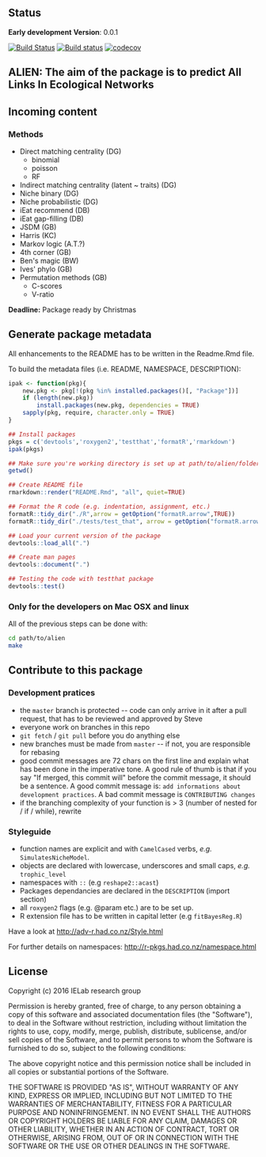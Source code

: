 Status
------

**Early development** **Version**: 0.0.1

[![Build Status](https://travis-ci.org/TheoreticalEcosystemEcology/alien.svg?branch=master)](https://travis-ci.org/TheoreticalEcosystemEcology/alien) [![Build status](https://ci.appveyor.com/api/projects/status/sk3sbvusvcyy0at0?svg=true)](https://ci.appveyor.com/project/TheoreticalEcosystemEcology/alienR/build/1.0.7) [![codecov](https://codecov.io/gh/TheoreticalEcosystemEcology/alien/branch/master/graph/badge.svg)](https://codecov.io/gh/TheoreticalEcosystemEcology/alien)

ALIEN: The aim of the package is to predict All Links In Ecological Networks
----------------------------------------------------------------------------

Incoming content
----------------

### Methods

-   Direct matching centrality (DG)
    -   binomial
    -   poisson
    -   RF
-   Indirect matching centrality (latent ~ traits) (DG)
-   Niche binary (DG)
-   Niche probabilistic (DG)
-   iEat recommend (DB)
-   iEat gap-filling (DB)
-   JSDM (GB)
-   Harris (KC)
-   Markov logic (A.T.?)
-   4th corner (GB)
-   Ben's magic (BW)
-   Ives' phylo (GB)
-   Permutation methods (GB)
    -   C-scores
    -   V-ratio

**Deadline:** Package ready by Christmas

Generate package metadata
-------------------------

All enhancements to the README has to be written in the Readme.Rmd file.

To build the metadata files (i.e. README, NAMESPACE, DESCRIPTION):

``` r
ipak <- function(pkg){
    new.pkg <- pkg[!(pkg %in% installed.packages()[, "Package"])]
    if (length(new.pkg))
        install.packages(new.pkg, dependencies = TRUE)
    sapply(pkg, require, character.only = TRUE)
}

## Install packages
pkgs = c('devtools','roxygen2','testthat','formatR','rmarkdown')
ipak(pkgs)

## Make sure you're working directory is set up at path/to/alien/folder
getwd()

## Create README file
rmarkdown::render("README.Rmd", "all", quiet=TRUE)

## Format the R code (e.g. indentation, assignment, etc.)
formatR::tidy_dir("./R",arrow = getOption("formatR.arrow",TRUE))
formatR::tidy_dir("./tests/test_that", arrow = getOption("formatR.arrow",TRUE))

## Load your current version of the package
devtools::load_all(".")

## Create man pages
devtools::document(".")

## Testing the code with testthat package
devtools::test()
```

### Only for the developers on Mac OSX and linux

All of the previous steps can be done with:

``` bash
cd path/to/alien
make
```

Contribute to this package
--------------------------

### Development pratices

-   the `master` branch is protected -- code can only arrive in it after a pull request, that has to be reviewed and approved by Steve
-   everyone work on branches in this repo
-   `git fetch` / `git pull` before you do anything else
-   new branches must be made from `master` -- if not, you are responsible for rebasing
-   good commit messages are 72 chars on the first line and explain what has been done in the imperative tone. A good rule of thumb is that if you say "If merged, this commit will" before the commit message, it should be a sentence. A good commit message is: `add informations about development practices`. A bad commit message is `CONTRIBUTING changes`
-   if the branching complexity of your function is &gt; 3 (number of nested for / if / while), rewrite

### Styleguide

-   function names are explicit and with `CamelCased` verbs, *e.g.* `SimulatesNicheModel`.
-   objects are declared with lowercase, underscores and small caps, *e.g.* `trophic_level`
-   namespaces with `::` (e.g `reshape2::acast`)
-   Packages dependancies are declared in the `DESCRIPTION` (import section)
-   all `roxygen2` flags (e.g. @param etc.) are to be set up.
-   R extension file has to be written in capital letter (e.g `fitBayesReg.R`)

Have a look at <http://adv-r.had.co.nz/Style.html>

For further details on namespaces: <http://r-pkgs.had.co.nz/namespace.html>

License
-------

Copyright (c) 2016 IELab research group

Permission is hereby granted, free of charge, to any person obtaining a copy of this software and associated documentation files (the "Software"), to deal in the Software without restriction, including without limitation the rights to use, copy, modify, merge, publish, distribute, sublicense, and/or sell copies of the Software, and to permit persons to whom the Software is furnished to do so, subject to the following conditions:

The above copyright notice and this permission notice shall be included in all copies or substantial portions of the Software.

THE SOFTWARE IS PROVIDED "AS IS", WITHOUT WARRANTY OF ANY KIND, EXPRESS OR IMPLIED, INCLUDING BUT NOT LIMITED TO THE WARRANTIES OF MERCHANTABILITY, FITNESS FOR A PARTICULAR PURPOSE AND NONINFRINGEMENT. IN NO EVENT SHALL THE AUTHORS OR COPYRIGHT HOLDERS BE LIABLE FOR ANY CLAIM, DAMAGES OR OTHER LIABILITY, WHETHER IN AN ACTION OF CONTRACT, TORT OR OTHERWISE, ARISING FROM, OUT OF OR IN CONNECTION WITH THE SOFTWARE OR THE USE OR OTHER DEALINGS IN THE SOFTWARE.
